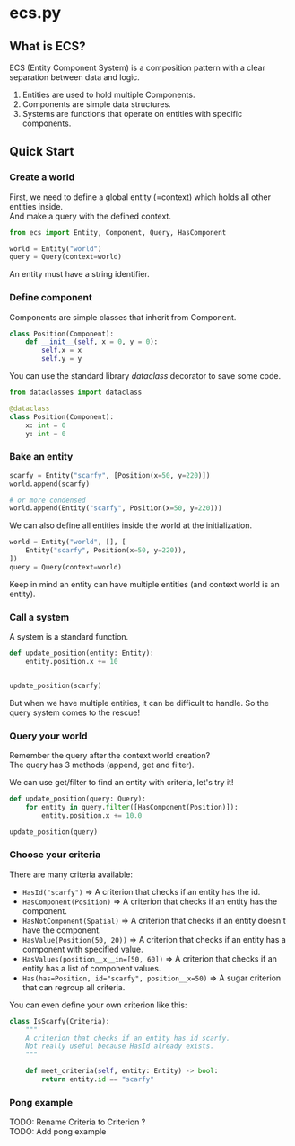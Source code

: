 # ecs.py

## What is ECS?
ECS (Entity Component System) is a composition pattern with a clear separation between data and logic.
1. Entities are used to hold multiple Components.
2. Components are simple data structures.
3. Systems are functions that operate on entities with specific components.

## Quick Start

### Create a world
First, we need to define a global entity (=context) which holds all other entities inside.  
And make a query with the defined context.

```python
from ecs import Entity, Component, Query, HasComponent

world = Entity("world")
query = Query(context=world)
```

An entity must have a string identifier.

### Define component
Components are simple classes that inherit from Component.


```python
class Position(Component):
    def __init__(self, x = 0, y = 0):
        self.x = x
        self.y = y
```

You can use the standard library *dataclass* decorator to save some code.


```python
from dataclasses import dataclass

@dataclass
class Position(Component):
    x: int = 0
    y: int = 0
```

### Bake an entity
```python
scarfy = Entity("scarfy", [Position(x=50, y=220)])
world.append(scarfy)

# or more condensed
world.append(Entity("scarfy", Position(x=50, y=220)))
```

We can also define all entities inside the world at the initialization.


```python
world = Entity("world", [], [
    Entity("scarfy", Position(x=50, y=220)),
])
query = Query(context=world)
```

Keep in mind an entity can have multiple entities (and context world is an entity).

### Call a system
A system is a standard function.


```python
def update_position(entity: Entity):
    entity.position.x += 10


update_position(scarfy)
```

But when we have multiple entities, it can be difficult to handle.
So the query system comes to the rescue!

### Query your world
Remember the query after the context world creation?  
The query has 3 methods (append, get and filter).

We can use get/filter to find an entity with criteria, let's try it!

```python
def update_position(query: Query):
    for entity in query.filter([HasComponent(Position)]):
        entity.position.x += 10.0

update_position(query)
```

### Choose your criteria
There are many criteria available:
- `HasId("scarfy")` => A criterion that checks if an entity has the id.
- `HasComponent(Position)` => A criterion that checks if an entity has the component.
- `HasNotComponent(Spatial)` => A criterion that checks if an entity doesn't have the component.
- `HasValue(Position(50, 20))` => A criterion that checks if an entity has a component with specified value.
- `HasValues(position__x__in=[50, 60])` => A criterion that checks if an entity has a list of component values.
- `Has(has=Position, id="scarfy", position__x=50)` => A sugar criterion that can regroup all criteria.

You can even define your own criterion like this:

```python
class IsScarfy(Criteria):
    """
    A criterion that checks if an entity has id scarfy.
    Not really useful because HasId already exists.
    """

    def meet_criteria(self, entity: Entity) -> bool:
        return entity.id == "scarfy"
```

### Pong example
TODO: Rename Criteria to Criterion ?  
TODO: Add pong example
